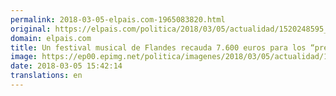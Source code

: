 ```yaml
---
permalink: 2018-03-05-elpais.com-1965083820.html
original: https://elpais.com/politica/2018/03/05/actualidad/1520248595_807409.html#?ref=rss&format=simple&link=link
domain: elpais.com
title: Un festival musical de Flandes recauda 7.600 euros para los “presos catalanes”
image: https://ep00.epimg.net/politica/imagenes/2018/03/05/actualidad/1520248595_807409_1520257342_rrss_normal.jpg
date: 2018-03-05 15:42:14
translations: en
---
```


